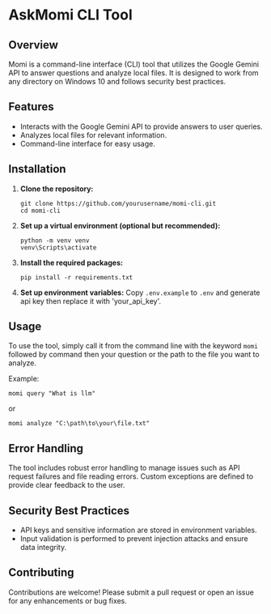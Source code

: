 # AskMomi CLI Tool

## Overview
Momi is a command-line interface (CLI) tool that utilizes the Google Gemini API to answer questions and analyze local files. It is designed to work from any directory on Windows 10 and follows security best practices.

## Features
- Interacts with the Google Gemini API to provide answers to user queries.
- Analyzes local files for relevant information.
- Command-line interface for easy usage.

## Installation

1. **Clone the repository:**
   ```
   git clone https://github.com/yourusername/momi-cli.git
   cd momi-cli
   ```

2. **Set up a virtual environment (optional but recommended):**
   ```
   python -m venv venv
   venv\Scripts\activate
   ```

3. **Install the required packages:**
   ```
   pip install -r requirements.txt
   ```

4. **Set up environment variables:**
   Copy `.env.example` to `.env` and generate api key then replace it with 'your_api_key'.
   

## Usage

To use the tool, simply call it from the command line with the keyword `momi` followed by command then your question or the path to the file you want to analyze.

Example:
```
momi query "What is llm"
```
or
```
momi analyze "C:\path\to\your\file.txt"
```

## Error Handling
The tool includes robust error handling to manage issues such as API request failures and file reading errors. Custom exceptions are defined to provide clear feedback to the user.

## Security Best Practices
- API keys and sensitive information are stored in environment variables.
- Input validation is performed to prevent injection attacks and ensure data integrity.

## Contributing
Contributions are welcome! Please submit a pull request or open an issue for any enhancements or bug fixes.